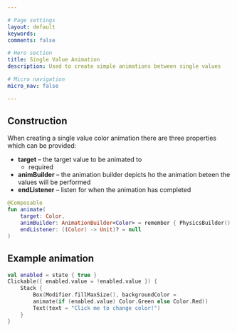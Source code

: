 ```yaml
---

# Page settings
layout: default
keywords:
comments: false

# Hero section
title: Single Value Animation
description: Used to create simple animations between single values

# Micro navigation
micro_nav: false

---
```


## Construction

When creating a single value color animation there are three properties which can be provided:

* **target** – the target value to be animated to
  * required
* **animBuilder** – the animation builder depicts ho the animation beteen the values will be performed
* **endListener** – listen for when the animation has completed

```kotlin
@Composable
fun animate(
    target: Color,
    animBuilder: AnimationBuilder<Color> = remember { PhysicsBuilder() },
    endListener: ((Color) -> Unit)? = null
)
```

## Example animation

```kotlin
val enabled = state { true }
Clickable({ enabled.value = !enabled.value }) {
    Stack {
        Box(Modifier.fillMaxSize(), backgroundColor =
        animate(if (enabled.value) Color.Green else Color.Red))
        Text(text = "Click me to change color!")
    }
}
```
